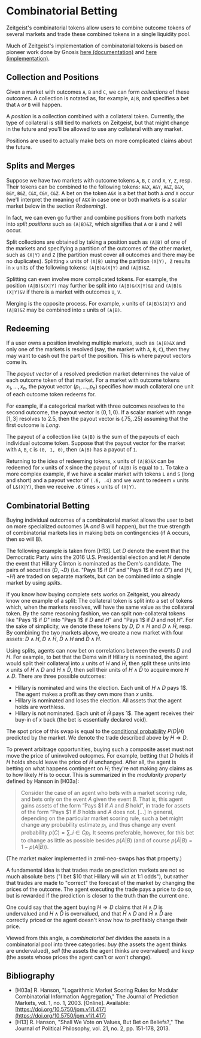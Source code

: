# Combinatorial Betting

Zeitgeist's combinatorial tokens allow users to combine outcome tokens of
several markets and trade these combined tokens in a single liquidity pool.

Much of Zeitgeist's implementation of combinatorial tokens is based on pioneer
work done by Gnosis
[here (documentation)](https://docs.gnosis.io/conditionaltokens/) and
[here (implementation)](https://github.com/gnosis/conditional-tokens-contracts).

## Collection and Positions

Given a market with outcomes `A`, `B` and `C`, we can form _collections_ of
these outcomes. A collection is notated as, for example, `A|B`, and specifies a
bet that `A` _or_ `B` will happen.

A _position_ is a collection combined with a collateral token. Currently, the
type of collateral is still tied to markets on Zeitgeist, but that might change
in the future and you'll be allowed to use any collateral with any market.

Positions are used to actually make bets on more complicated claims about the
future.

## Splits and Merges

Suppose we have two markets with outcome tokens `A`, `B`, `C` and `X`, `Y`, `Z`,
resp. Their tokens can be combined to the following tokens: `A&X`, `A&Y`, `A&Z`,
`B&X`, `B&Y`, `B&Z`, `C&X`, `C&Y`, `C&Z`. A bet on the token `A&X` is a bet that
both `A` _and_ `X` occur (we'll interpret the meaning of `A&X` in case one or
both markets is a scalar market below in the section _Redeeming_).

In fact, we can even go further and combine positions from both markets into
_split positions_ such as `(A|B)&Z`, which signifies that `A` or `B` and `Z`
will occur.

Split collections are obtained by taking a position such as `(A|B)` of one of
the markets and specifying a partition of the outcomes of the other market, such
as `(X|Y)` and `Z` (the partition must cover all outcomes and there may be no
duplicates). Splitting `x` units of `(A|B)` using the partition `(X|Y), Z`
results in `x` units of the following tokens: `(A|B)&(X|Y)` and `(A|B)&Z`.

Splitting can even involve more complicated tokens. For example, the position
`(A|B)&(X|Y)` may further be split into `(A|B)&(X|Y)&U` and `(A|B)&(X|Y)&V` if
there is a market with outcomes `U`, `V`.

Merging is the opposite process. For example, `x` units of `(A|B)&(X|Y)` and
`(A|B)&Z` may be combined into `x` units of `(A|B)`.

## Redeeming

If a user owns a position involving multiple markets, such as `(A|B)&X` and only
one of the markets is resolved (say, the market with `A`, `B`, `C`), then they
may want to cash out the part of the position. This is where payout vectors come
in.

The _payout vector_ of a resolved prediction market determines the value of each
outcome token of that market. For a market with outcome tokens
$x_1, \ldots, x_n$, the payout vector $(p_1, \ldots, p_n)$ specifies how much
collateral one unit of each outcome token redeems for.

For example, if a categorical market with three outcomes resolves to the second
outcome, the payout vector is $(0, 1, 0)$. If a scalar market with range
$[1, 3]$ resolves to $2.5$, then the payout vector is $(.75, .25)$ assuming that
the first outcome is _Long_.

The payout of a collection like `(A|B)` is the sum of the payouts of each
individual outcome token. Suppose that the payout vector for the market with
`A`, `B`, `C` is `(0, 1, 0)`, then `(A|B)` has a payout of `1`.

Returning to the idea of redeeming tokens, `x` units of `(A|B)&X` can be
redeemed for `x` units of `X` since the payout of `(A|B)` is equal to `1`. To
take a more complex example, if we have a scalar market with tokens `L` and `S`
(long and short) and a payout vector of `(.6, .4)` and we want to redeem `x`
units of `L&(X|Y)`, then we receive `.6` times `x` units of `(X|Y)`.

## Combinatorial Betting

Buying individual outcomes of a combinatorial market allows the user to bet on
more specialized outcomes (A _and_ B will happen), but the true strength of
combinatorial markets lies in making bets on contingencies (if A occurs, then
so will B).

The following example is taken from [H13]. Let $D$ denote the event that the
Democratic Party wins the 2016 U.S. Presidential election and let $H$ denote the
event that Hillary Clinton is nominated as the Dem's candidate. The pairs of
securities $(D, \neg D)$ (i.e. "Pays 1\$ if $D$" and "Pays 1\$ if not $D$") and
$(H, \neg H)$ are traded on separate markets, but can be combined into a single
market by using _splits_.

If you know how buying complete sets works on Zeitgeist, you already know one
example of a split: The collateral token is split into a set of tokens which,
when the markets resolves, will have the same value as the collateral token. By
the same reasoning fashion, we can split non-collateral tokens like "Pays 1\$ if
$D$" into "Pays 1\$ if $D$ and $H$" and "Pays 1\$ if $D$ and not $H$". For the
sake of simplicity, we denote these tokens by $D$, $D \land H$ and
$D \land \bar H$, resp. By combining the two markets above, we create a new
market with four assets: $D \land H$, $D \land \bar H$, $\bar D \land H$ and
$\bar D \land \bar H$.

Using splits, agents can now bet on correlations between the events $D$ and $H$.
For example, to bet that the Dems win if Hillary is nominated, the agent would
split their collateral into $x$ units of $H$ and $\bar H$, then split these
units into $x$ units of $H \land D$ and $H \land \bar D$, then sell their units
of $H \land \bar D$ to acquire more $H \land D$. There are three possible outcomes:

- Hillary is nominated and wins the election. Each unit of $H \land D$ pays 1\$.
  The agent makes a profit as they own more than $x$ units.
- Hillary is nominated and loses the election. All assets that the agent holds
  are worthless.
- Hillary is not nominated. Each unit of $\bar H$ pays 1\$. The agent receives
  their buy-in of $x$ back (the bet is essentially declared void).

The spot price of this swap is equal to the
[conditional probability](https://en.wikipedia.org/wiki/Conditional_probability)
$P(D|H)$ predicted by the market. We denote the trade described above by
$H \Rightarrow D$.

To prevent arbitrage opportunities, buying such a composite asset must not move
the price of uninvolved outcomes. For example, betting that $D$ holds if $H$
holds should leave the price of $\bar H$ unchanged. After all, the agent is
betting on what happens contingent on $H$; they're not making any claims as to
how likely $H$ is to occur. This is summarized in the _modularity property_
defined by Hanson in [H03a]:

> Consider the case of an agent who bets with a market scoring rule, and bets
> only on the event $A$ given the event $B$. That is, this agent gains assets of
> the form “Pays \$1 if $A$ and $B$ hold”, in trade for assets of the form “Pays
> \$1 if $B$ holds and $A$ does not. [...] In general, depending on the
> particular market scoring rule, such a bet might change any probability
> estimate $p_i$, and thus change any event probability
> $p(C) = \sum\_{i \in C} p_i$. It seems preferable, however, for this bet to
> change as little as possible besides $p(A|B)$ (and of course
> $p(\bar A|B) = 1 − p(A|B)$).

(The market maker implemented in zrml-neo-swaps has that property.)

A fundamental idea is that trades made on prediction markets are not so much
absolute bets ("I bet $10 that Hillary will win at 1:1 odds"), but rather that
trades are made to "correct" the forecast of the market by changing the prices
of the outcome. The agent executing the trade pays a price to do so, but is
rewarded if the prediction is closer to the truth than the current one.

One could say that the agent buying $H \Rightarrow D$ claims that $H \land D$ is
undervalued and $H \land \bar D$ is overvalued, and that $\bar H \land D$ and
$\bar H \land \bar D$ are correctly priced or the agent doesn't know how to
profitably change their price.

Viewed from this angle, a _combinatorial bet_ divides the assets in a
combinatorial pool into three categories: _buy_ (the assets the agent thinks are
undervalued), _sell_ (the assets the agent thinks are overvalued) and _keep_
(the assets whose prices the agent can't or won't change).

## Bibliography

- [H03a] R. Hanson, "Logarithmic Market Scoring Rules for Modular Combinatorial
  Information Aggregation," The Journal of Prediction Markets, vol. 1, no.
  1, 2003. [Online]. Available:
  [https://doi.org/10.5750/jpm.v1i1.417](https://doi.org/10.5750/jpm.v1i1.417)
- [H13] R. Hanson, "Shall We Vote on Values, But Bet on Beliefs?," The Journal
  of Political Philosophy, vol. 21, no. 2, pp. 151-178, 2013.
